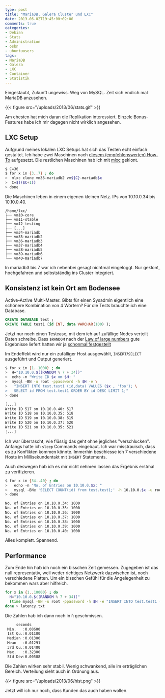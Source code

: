 ```yaml
---
type: post
title: "MariaDB, Galera Cluster und LXC"
date: 2013-06-02T19:45:00+02:00
comments: true
categories:
- Debian
- Stats
- Administration
- osbn
- ubuntuusers
tags:
- MariaDB
- Galera
- LXC
- Container
- Statistik
---
```


Eingestaubt, Zukunft ungewiss. Weg von MySQL. Zeit sich endlich mal
MariaDB anzusehen.

{{< figure src="/uploads/2013/06/stats.gif" >}}

Am ehesten hat mich daran die Replikation interessiert. Einzele Bonus-Features
habe ich mir dagegen nicht wirklich angesehen.

## LXC Setup

Aufgrund meines lokalen LXC Setups hat sich das Testen echt einfach gestaltet.
Ich habe zwei Maschinen nach
[diesem (empfehlenswerten) How-To](http://edin.no-ip.com/blog/hswong3i/mariadb-galera-mastermaster-replication-ubuntu-12-04-howto)
aufgesetzt. Die restlichen Maschinen hab ich mit
[mlxc](https://gist.github.com/noqqe/2693967) geklont.

``` bash
$ C=36
$ for x in {3..7} ; do
>  mlxc clone vm35-mariadb2 vm${C}-mariadb$x
>  C=$(($C+1))
> done
```

Die Maschinen leben in einem eigenen kleinen Netz. IPs von 10.10.0.34 bis 10.10.0.40.

```
/home/lxc/
├── vm10-core
├── vm11-stable
├── vm12-testing
├── [...]
├── vm34-mariadb
├── vm35-mariadb2
├── vm36-mariadb3
├── vm37-mariadb4
├── vm38-mariadb5
├── vm39-mariadb6
└── vm40-mariadb7
```

In mariadb3 bis 7 war ich nebenbei gesagt nichtmal eingeloggt. Nur
geklont, hochgefahren und selbstständig ins Cluster integriert.

## Konsistenz ist kein Ort am Bodensee

Active-Active Multi-Master. Gibts für einen Sysadmin eigentlich
eine schönere Kombination von 4 Wörtern? Für die Tests brauchte ich eine
Database.

``` sql
CREATE DATABASE test ;
CREATE TABLE test1 (id INT, data VARCHAR(100) );
```

Jetzt nur noch einen Testcase, mit dem ich auf zufällige Nodes
verteilt Daten schreibe. Dass `$RANDOM` nach der
[Law of large numbers](http://en.wikipedia.org/wiki/Law_of_large_numbers)
gute Ergebnisse liefert hatten wir ja
[schonmal festgestellt](/blog/2012/12/28/wie-der-zufall-so-will/)

Im Endeffekt wird nur ein zufälliger Host ausgewählt, `INSERT`/`SELECT`
ausgeführt und Output generiert.

``` bash
$ for x in {1..1000} ; do
>  H="10.10.0.$((RANDOM % 7 + 34))"
>  echo -n "Write ID $x on $H: "
>  mysql -BN -u root -ppassword -h $H -e \
>   "INSERT INTO test.test1 (id,data) VALUES ($x , 'foo'); \
>   SELECT id FROM test.test1 ORDER BY id DESC LIMIT 1;"
> done

[...]
Write ID 517 on 10.10.0.40: 517
Write ID 518 on 10.10.0.35: 518
Write ID 519 on 10.10.0.38: 519
Write ID 520 on 10.10.0.37: 520
Write ID 521 on 10.10.0.35: 521
[...]
```

Ich war überrascht, wie flüssig das geht ohne jegliches "verschlucken". Anfangs
hatte ich `sleep` Commands eingebaut. Ich war misstrauisch, dass es
zu Konflikten kommen könnte. Immerhin beschiesse ich 7 verschiedene Hosts
im Millisekundentakt mit `INSERT` Statements.

Auch deswegen hab ich es mir nicht nehmen lassen das Ergebnis erstmal zu
verifizieren.

``` bash
$ for x in {34..40} ; do
>   echo -n "No. of Entries on 10.10.0.$x: "
>   mysql -BNe 'SELECT COUNT(id) from test.test1;' -h 10.10.0.$x -u root -ppassword
> done

No. of Entries on 10.10.0.34: 1000
No. of Entries on 10.10.0.35: 1000
No. of Entries on 10.10.0.36: 1000
No. of Entries on 10.10.0.37: 1000
No. of Entries on 10.10.0.38: 1000
No. of Entries on 10.10.0.39: 1000
No. of Entries on 10.10.0.40: 1000
```

Alles komplett. Spannend.

## Performance

Zum Ende hin hab ich noch ein bisschen Zeit gemessen. Zugegeben ist
das null representativ, weil weder richtiges Netzwerk dazwischen ist,
noch verschiedene Platten. Um ein bisschen Gefühl für die Angelegenheit zu
bekommen wars aber hilfreich.

``` bash
for x in {1..10000} ; do
  H="10.10.0.$((RANDOM % 7 + 34))"
  (time mysql -BN -u root -ppassword -h $H -e "INSERT INTO test.test1 (id,data) VALUES ($x , 'foo');" ) 2>&1 | grep real
done > latency.txt
```

Die Zahlen hab ich dann noch in `R` geschmissen.

``` bash
     seconds
 Min.   :0.00600
 1st Qu.:0.01100
 Median :0.01300
 Mean   :0.01291
 3rd Qu.:0.01400
 Max.   :0.32300
 Std Dev:0.00508
```

Die Zahlen wirken sehr stabil. Wenig schwankend, alle im erträglichen Bereich.
Verteilung sieht auch in Ordnung aus.

{{< figure src="/uploads/2013/06/hist.png" >}}

Jetzt will ich nur noch, dass Kunden das auch haben wollen.
